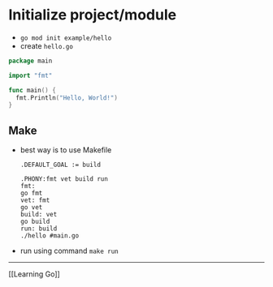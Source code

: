 # Initialize project/module

- `go mod init example/hello`
- create `hello.go`

```go
package main

import "fmt"

func main() {
  fmt.Println("Hello, World!")
}
```

## Make

- best way is to use Makefile

  ```make
  .DEFAULT_GOAL := build

  .PHONY:fmt vet build run
  fmt:
  go fmt
  vet: fmt
  go vet
  build: vet
  go build
  run: build
  ./hello #main.go
  ```

- run using command `make run`

---

[[Learning Go]]
